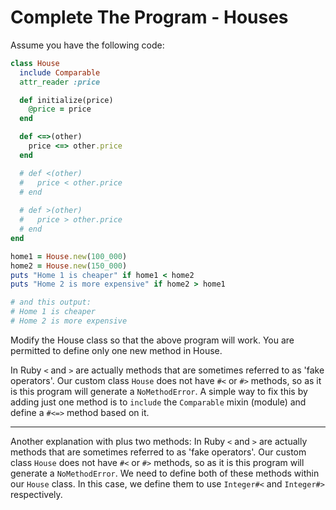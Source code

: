 
# Complete The Program - Houses

Assume you have the following code:

```ruby
class House
  include Comparable
  attr_reader :price

  def initialize(price)
    @price = price
  end

  def <=>(other)
    price <=> other.price
  end

  # def <(other)
  #   price < other.price
  # end
  
  # def >(other)
  #   price > other.price
  # end
end

home1 = House.new(100_000)
home2 = House.new(150_000)
puts "Home 1 is cheaper" if home1 < home2
puts "Home 2 is more expensive" if home2 > home1

# and this output:
# Home 1 is cheaper
# Home 2 is more expensive
```

Modify the House class so that the above program will work. You are permitted to define only one new method in House.

In Ruby `<` and `>` are actually methods that are sometimes referred to as 'fake operators'. Our custom class `House` does not have `#<` or `#>` methods, so as it is this program will generate a `NoMethodError`. A simple way to fix this by adding just one method is to `include` the `Comparable` mixin (module) and define a `#<=>` method based on it.

---

Another explanation with plus two methods:
In Ruby `<` and `>` are actually methods that are sometimes referred to as 'fake operators'. Our custom class `House` does not have `#<` or `#>` methods, so as it is this program will generate a `NoMethodError`. We need to define both of these methods within our `House` class. In this case, we define them to use `Integer#<` and `Integer#>` respectively.